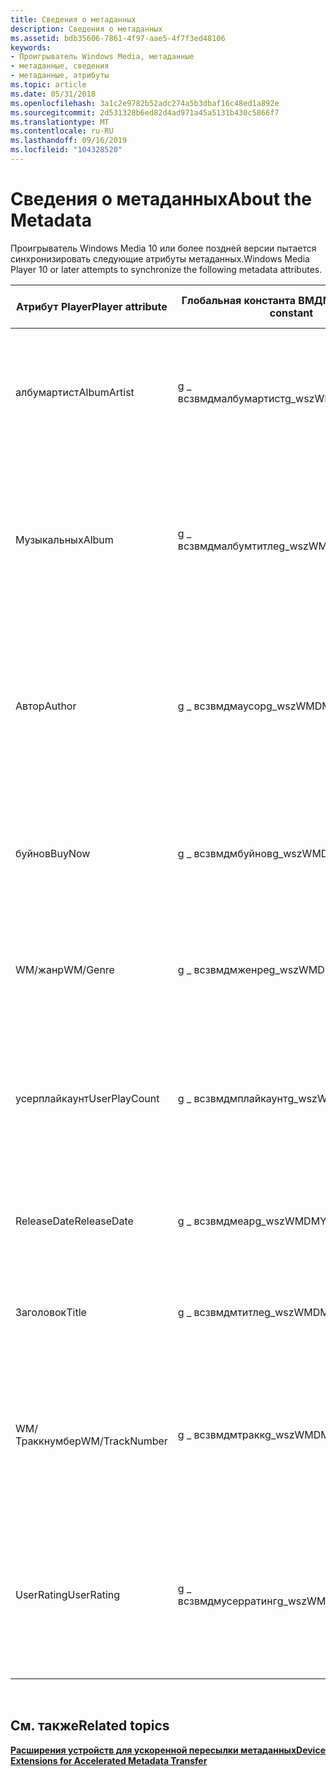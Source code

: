 ```yaml
---
title: Сведения о метаданных
description: Сведения о метаданных
ms.assetid: bdb35606-7861-4f97-aae5-4f7f3ed48106
keywords:
- Проигрыватель Windows Media, метаданные
- метаданные, сведения
- метаданные, атрибуты
ms.topic: article
ms.date: 05/31/2018
ms.openlocfilehash: 3a1c2e9782b52adc274a5b3dbaf16c48ed1a892e
ms.sourcegitcommit: 2d531328b6ed82d4ad971a45a5131b430c5866f7
ms.translationtype: MT
ms.contentlocale: ru-RU
ms.lasthandoff: 09/16/2019
ms.locfileid: "104328520"
---
```

# <a name="about-the-metadata"></a><span data-ttu-id="a982b-106">Сведения о метаданных</span><span class="sxs-lookup"><span data-stu-id="a982b-106">About the Metadata</span></span>

<span data-ttu-id="a982b-107">Проигрыватель Windows Media 10 или более поздней версии пытается синхронизировать следующие атрибуты метаданных.</span><span class="sxs-lookup"><span data-stu-id="a982b-107">Windows Media Player 10 or later attempts to synchronize the following metadata attributes.</span></span>



| <span data-ttu-id="a982b-108">Атрибут Player</span><span class="sxs-lookup"><span data-stu-id="a982b-108">Player attribute</span></span> | <span data-ttu-id="a982b-109">Глобальная константа ВМДМ</span><span class="sxs-lookup"><span data-stu-id="a982b-109">WMDM global constant</span></span>  | <span data-ttu-id="a982b-110">Описание</span><span class="sxs-lookup"><span data-stu-id="a982b-110">Description</span></span>                                                                                                 | <span data-ttu-id="a982b-111">Требуемая версия</span><span class="sxs-lookup"><span data-stu-id="a982b-111">Required version</span></span>                  |
|------------------|-----------------------|-------------------------------------------------------------------------------------------------------------|-----------------------------------|
| <span data-ttu-id="a982b-112">албумартист</span><span class="sxs-lookup"><span data-stu-id="a982b-112">AlbumArtist</span></span>      | <span data-ttu-id="a982b-113">g \_ всзвмдмалбумартист</span><span class="sxs-lookup"><span data-stu-id="a982b-113">g\_wszWMDMAlbumArtist</span></span> | <span data-ttu-id="a982b-114">**Строка** , заканчивающаяся нулем и содержащая имя основного исполнителя для альбома.</span><span class="sxs-lookup"><span data-stu-id="a982b-114">Null-terminated **string** containing the name of the primary artist for the album.</span></span>                         | <span data-ttu-id="a982b-115">Проигрыватель Windows Media 11 или более поздней версии.</span><span class="sxs-lookup"><span data-stu-id="a982b-115">Windows Media Player 11 or later.</span></span> |
| <span data-ttu-id="a982b-116">Музыкальных</span><span class="sxs-lookup"><span data-stu-id="a982b-116">Album</span></span>            | <span data-ttu-id="a982b-117">g \_ всзвмдмалбумтитле</span><span class="sxs-lookup"><span data-stu-id="a982b-117">g\_wszWMDMAlbumTitle</span></span>  | <span data-ttu-id="a982b-118">**Строка** , заканчивающаяся нулем и содержащая название альбома, в котором первоначально было выпущено содержимое.</span><span class="sxs-lookup"><span data-stu-id="a982b-118">Null-terminated **string** containing the title of the album on which the content was originally released.</span></span>  | <span data-ttu-id="a982b-119">Проигрыватель Windows Media 11 или более поздней версии.</span><span class="sxs-lookup"><span data-stu-id="a982b-119">Windows Media Player 11 or later.</span></span> |
| <span data-ttu-id="a982b-120">Автор</span><span class="sxs-lookup"><span data-stu-id="a982b-120">Author</span></span>           | <span data-ttu-id="a982b-121">g \_ всзвмдмаусор</span><span class="sxs-lookup"><span data-stu-id="a982b-121">g\_wszWMDMAuthor</span></span>      | <span data-ttu-id="a982b-122">**Строка** , заканчивающаяся нулем, содержащая имя исполнителя или субъекта мультимедиа, связанного с содержимым.</span><span class="sxs-lookup"><span data-stu-id="a982b-122">Null-terminated **string** containing the name of the media artist or actor associated with the content.</span></span>    | <span data-ttu-id="a982b-123">Проигрыватель Windows Media 11 или более поздней версии.</span><span class="sxs-lookup"><span data-stu-id="a982b-123">Windows Media Player 11 or later.</span></span> |
| <span data-ttu-id="a982b-124">буйнов</span><span class="sxs-lookup"><span data-stu-id="a982b-124">BuyNow</span></span>           | <span data-ttu-id="a982b-125">g \_ всзвмдмбуйнов</span><span class="sxs-lookup"><span data-stu-id="a982b-125">g\_wszWMDMBuyNow</span></span>      | <span data-ttu-id="a982b-126">**Логическое значение** , указывающее, выбрал ли пользователь приобретать содержимое.</span><span class="sxs-lookup"><span data-stu-id="a982b-126">**Boolean** indicating whether the user has chosen to purchase the content.</span></span>                                 | <span data-ttu-id="a982b-127">Проигрыватель Windows Media 10 или более поздней версии.</span><span class="sxs-lookup"><span data-stu-id="a982b-127">Windows Media Player 10 or later.</span></span> |
| <span data-ttu-id="a982b-128">WM/жанр</span><span class="sxs-lookup"><span data-stu-id="a982b-128">WM/Genre</span></span>         | <span data-ttu-id="a982b-129">g \_ всзвмдмженре</span><span class="sxs-lookup"><span data-stu-id="a982b-129">g\_wszWMDMGenre</span></span>       | <span data-ttu-id="a982b-130">**Строка** , заканчивающаяся нулем, содержащая жанр содержимого.</span><span class="sxs-lookup"><span data-stu-id="a982b-130">Null-terminated **string** containing the genre of the content.</span></span>                                             | <span data-ttu-id="a982b-131">Проигрыватель Windows Media 11 или более поздней версии.</span><span class="sxs-lookup"><span data-stu-id="a982b-131">Windows Media Player 11 or later.</span></span> |
| <span data-ttu-id="a982b-132">усерплайкаунт</span><span class="sxs-lookup"><span data-stu-id="a982b-132">UserPlayCount</span></span>    | <span data-ttu-id="a982b-133">g \_ всзвмдмплайкаунт</span><span class="sxs-lookup"><span data-stu-id="a982b-133">g\_wszWMDMPlayCount</span></span>   | <span data-ttu-id="a982b-134">Значение **типа DWORD** , которое содержит количество раз, когда пользователь воспроизвел файл цифрового мультимедиа.</span><span class="sxs-lookup"><span data-stu-id="a982b-134">**DWORD** containing the number of times the user has played the digital media file.</span></span>                        | <span data-ttu-id="a982b-135">Проигрыватель Windows Media 10 или более поздней версии.</span><span class="sxs-lookup"><span data-stu-id="a982b-135">Windows Media Player 10 or later.</span></span> |
| <span data-ttu-id="a982b-136">ReleaseDate</span><span class="sxs-lookup"><span data-stu-id="a982b-136">ReleaseDate</span></span>      | <span data-ttu-id="a982b-137">g \_ всзвмдмеар</span><span class="sxs-lookup"><span data-stu-id="a982b-137">g\_wszWMDMYear</span></span>        | <span data-ttu-id="a982b-138">Дата исходного выпуска элемента.</span><span class="sxs-lookup"><span data-stu-id="a982b-138">The date of the original release of the item.</span></span>                                                               | <span data-ttu-id="a982b-139">Проигрыватель Windows Media 11 или более поздней версии.</span><span class="sxs-lookup"><span data-stu-id="a982b-139">Windows Media Player 11 or later.</span></span> |
| <span data-ttu-id="a982b-140">Заголовок</span><span class="sxs-lookup"><span data-stu-id="a982b-140">Title</span></span>            | <span data-ttu-id="a982b-141">g \_ всзвмдмтитле</span><span class="sxs-lookup"><span data-stu-id="a982b-141">g\_wszWMDMTitle</span></span>       | <span data-ttu-id="a982b-142">**Строка** , заканчивающаяся нулем, содержащая заголовок.</span><span class="sxs-lookup"><span data-stu-id="a982b-142">Null-terminated **string** containing the title.</span></span>                                                            | <span data-ttu-id="a982b-143">Проигрыватель Windows Media 11 или более поздней версии.</span><span class="sxs-lookup"><span data-stu-id="a982b-143">Windows Media Player 11 or later.</span></span> |
| <span data-ttu-id="a982b-144">WM/Траккнумбер</span><span class="sxs-lookup"><span data-stu-id="a982b-144">WM/TrackNumber</span></span>   | <span data-ttu-id="a982b-145">g \_ всзвмдмтракк</span><span class="sxs-lookup"><span data-stu-id="a982b-145">g\_wszWMDMTrack</span></span>       | <span data-ttu-id="a982b-146">Значение **типа DWORD** , содержащее номер записи в альбоме, в котором он был первоначально выпущен.</span><span class="sxs-lookup"><span data-stu-id="a982b-146">**DWORD** containing the track number of the item on the album on which it was originally released.</span></span>         | <span data-ttu-id="a982b-147">Проигрыватель Windows Media 11 или более поздней версии.</span><span class="sxs-lookup"><span data-stu-id="a982b-147">Windows Media Player 11 or later.</span></span> |
| <span data-ttu-id="a982b-148">UserRating</span><span class="sxs-lookup"><span data-stu-id="a982b-148">UserRating</span></span>       | <span data-ttu-id="a982b-149">g \_ всзвмдмусерратинг</span><span class="sxs-lookup"><span data-stu-id="a982b-149">g\_wszWMDMUserRating</span></span>  | <span data-ttu-id="a982b-150">**Параметр DWORD** , содержащий значение, представляющее оценку, указанную пользователем для файла цифрового мультимедиа.</span><span class="sxs-lookup"><span data-stu-id="a982b-150">**DWORD** containing a value that represents the star rating the user specified for the digital media file.</span></span> | <span data-ttu-id="a982b-151">Проигрыватель Windows Media 10 или более поздней версии.</span><span class="sxs-lookup"><span data-stu-id="a982b-151">Windows Media Player 10 or later.</span></span> |



 

## <a name="related-topics"></a><span data-ttu-id="a982b-152">См. также</span><span class="sxs-lookup"><span data-stu-id="a982b-152">Related topics</span></span>

<dl> <dt>

[<span data-ttu-id="a982b-153">**Расширения устройств для ускоренной пересылки метаданных**</span><span class="sxs-lookup"><span data-stu-id="a982b-153">**Device Extensions for Accelerated Metadata Transfer**</span></span>](device-extensions-for-accelerated-metadata-transfer.md)
</dt> </dl>

 

 





